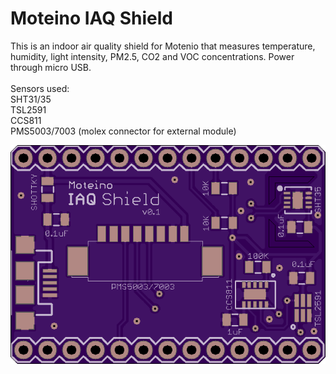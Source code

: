 # Moteino IAQ Shield

This is an indoor air quality shield for Motenio that measures temperature, humidity, light intensity, PM2.5, CO2 and VOC concentrations. Power through micro USB.
<br><br>
Sensors used:<br>
SHT31/35<br>
TSL2591<br>
CCS811<br>
PMS5003/7003 (molex connector for external module)<br>

<p align="center">
  <img src="https://github.com/AKstudios/Moteino-IAQ-Shield/blob/master/Rendering-top.png" alt="CRT Sensor Board"/>
</p>
